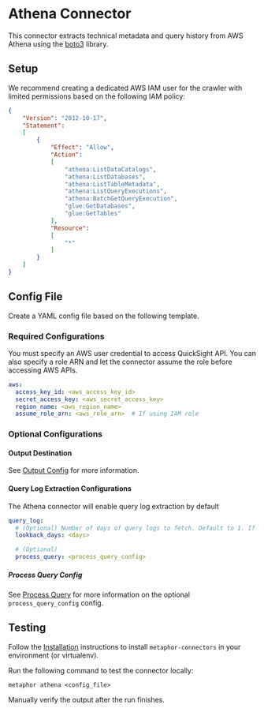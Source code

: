 # Athena Connector

This connector extracts technical metadata and query history from AWS Athena using the [boto3](https://boto3.amazonaws.com/v1/documentation/api/latest/index.html) library.

## Setup

We recommend creating a dedicated AWS IAM user for the crawler with limited permissions based on the following IAM policy:

``` json
{
    "Version": "2012-10-17",
    "Statement":
    [
        {
            "Effect": "Allow",
            "Action":
            [
                "athena:ListDataCatalogs",
                "athena:ListDatabases",
                "athena:ListTableMetadata",
                "athena:ListQueryExecutions",
                "athena:BatchGetQueryExecution",
                "glue:GetDatabases",
                "glue:GetTables"
            ],
            "Resource":
            [
                "*"
            ]
        }
    ]
}
```

## Config File

Create a YAML config file based on the following template.

### Required Configurations

You must specify an AWS user credential to access QuickSight API. You can also specify a role ARN and let the connector assume the role before accessing AWS APIs.

```yaml
aws:
  access_key_id: <aws_access_key_id>
  secret_access_key: <aws_secret_access_key>
  region_name: <aws_region_name>
  assume_role_arn: <aws_role_arn>  # If using IAM role
```

### Optional Configurations

#### Output Destination

See [Output Config](../common/docs/output.md) for more information.

#### Query Log Extraction Configurations

The Athena connector will enable query log extraction by default

```yaml
query_log:
  # (Optional) Number of days of query logs to fetch. Default to 1. If 0, the no query logs will be fetched.
  lookback_days: <days>

  # (Optional)
  process_query: <process_query_config>
```

##### Process Query Config

See [Process Query](../common/docs/process_query.md) for more information on the optional `process_query_config` config.

## Testing

Follow the [Installation](../../README.md) instructions to install `metaphor-connectors` in your environment (or virtualenv).

Run the following command to test the connector locally:

```shell
metaphor athena <config_file>
```

Manually verify the output after the run finishes.
